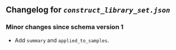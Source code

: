 ## Changelog for *`construct_library_set.json`*

### Minor changes since schema version 1

* Add `summary` and `applied_to_samples`.

